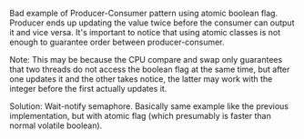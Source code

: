 Bad example of Producer-Consumer pattern using atomic boolean flag. Producer ends up updating
the value twice before the consumer can output it and vice versa. It's important to notice 
that using atomic classes is not enough to guarantee order between producer-consumer.

Note: This may be because the CPU compare and swap only guarantees that two threads do not access the
boolean flag at the same time, but after one updates it and the other takes notice, the latter
may work with the integer before the first actually updates it.

Solution: Wait-notify semaphore. Basically same example like the previous implementation, but
with atomic flag (which presumably is faster than normal volatile boolean).
